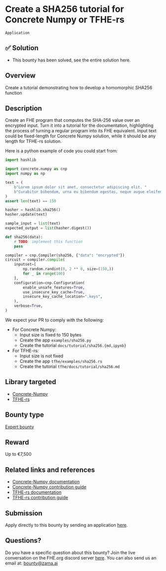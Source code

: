 # Create a SHA256 tutorial for Concrete Numpy or TFHE-rs
`Application`

## ✅ Solution 
- This bounty has been solved, see the entire solution here.

## Overview
Create a tutorial demonstrating how to develop a homomorphic SHA256 function

## Description

Create an FHE program that computes the SHA-256 value over an encrypted input.
Turn it into a tutorial for the documentation, highlighting the process of turning a regular
program into its FHE equivalent. Input text could be fixed-length for Concrete Numpy solution,
while it should be any length for TFHE-rs solution.

Here is a python example of code you could start from:

```python
import hashlib

import concrete.numpy as cnp
import numpy as np

text = (
    b"Lorem ipsum dolor sit amet, consectetur adipiscing elit. "
    b"Curabitur bibendum, urna eu bibendum egestas, neque augue eleifend odio, et sagittis viverra."
)
assert len(text) == 150

hasher = hashlib.sha256()
hasher.update(text)

sample_input = list(text)
expected_output = list(hasher.digest())

def sha256(data):
    # TODO: implement this function
    pass

compiler = cnp.Compiler(sha256, {"data": "encrypted"})
circuit = compiler.compile(
    inputset=[
        np.random.randint(0, 2 ** 8, size=(150,))
        for _ in range(100)
    ],
    configuration=cnp.Configuration(
        enable_unsafe_features=True,
        use_insecure_key_cache=True,
        insecure_key_cache_location=".keys",
    ),
    verbose=True,
)
```

We expect your PR to comply with the following:

* For Concrete Numpy:
  * Input size is fixed to 150 bytes
  * Create the app `examples/sha256.py`
  * Create the tutorial `docs/tutorial/sha256.{md,ipynb}`
* For TFHE-rs:
  * Input size is not fixed
  * Create the app `tfhe/examples/sha256.rs`
  * Create the tutorial `tfhe/docs/tutorial/sha256.md`

## Library targeted
* [Concrete-Numpy](https://github.com/zama-ai/concrete-numpy)
* [TFHE-rs](https://github.com/zama-ai/tfhe-rs)

## Bounty type
[Expert bounty](https://github.com/zama-ai/bounty-program#expert-bounties)

## Reward
Up to €7,500

## Related links and references
* [Concrete-Numpy documentation](https://docs.zama.ai/concrete-numpy)
* [Concrete-Numpy contribution guide](https://docs.zama.ai/concrete-numpy/developer/contributing)
* [TFHE-rs documentation](https://docs.zama.ai/tfhe-rs)
* [TFHE-rs contribution guide](https://docs.zama.ai/tfhe-rs/developers/contributing)

## Submission
Apply directly to this bounty by sending an application [here](https://zama.ai/bounty-program-application).

## Questions?
Do you have a specific question about this bounty? Join the live conversation on the FHE.org discord server [here](https://discord.fhe.org). You can also send us an email at: bounty@zama.ai
